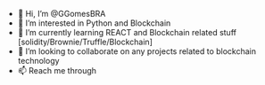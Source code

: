- 👋 Hi, I’m @GGomesBRA
- 👀 I’m interested in Python and Blockchain
- 🌱 I’m currently learning REACT and Blockchain related stuff [solidity/Brownie/Truffle/Blockchain]
- 💞️ I’m looking to collaborate on any projects related to blockchain technology
- 📫 Reach me through 

<!---
GGomesBRA/GGomesBRA is a ✨ special ✨ repository because its `README.md` (this file) appears on your GitHub profile.
You can click the Preview link to take a look at your changes.
--->
